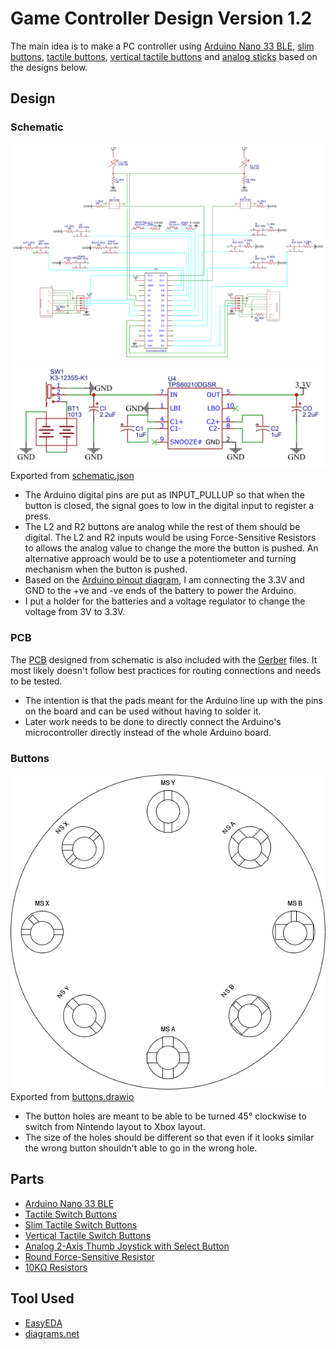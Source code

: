 # Game Controller Design Version 1.2

The main idea is to make a PC controller using [Arduino Nano 33 BLE](https://store-usa.arduino.cc/products/arduino-nano-33-ble), [slim buttons](https://www.adafruit.com/product/1489), [tactile buttons](https://www.adafruit.com/product/367), [vertical tactile buttons](https://www.digikey.com/en/products/detail/omron-electronics-inc-emc-div/B3F-3100/368365) and [analog sticks](https://www.adafruit.com/product/512) based on the designs below.

## Design

### Schematic
![Controller Schematic](schematic-Controller.png) <br>
![Power Schematic](schematic-Power.png) <br>
Exported from [schematic.json](schematic.json)

- The Arduino digital pins are put as INPUT_PULLUP so that when the button is closed, the signal goes to low in the digital input to register a press.
- The L2 and R2 buttons are analog while the rest of them should be digital. The L2 and R2 inputs would be using Force-Sensitive Resistors to allows the analog value to change the more the button is pushed. An alternative approach would be to use a potentiometer and turning mechanism when the button is pushed.
- Based on the [Arduino pinout diagram](../Resources/Arduino%20Nano%2033%20BLE/Pinout-NANOble_latest.pdf), I am connecting the 3.3V and GND to the +ve and -ve ends of the battery to power the Arduino.
- I put a holder for the batteries and a voltage regulator to change the voltage from 3V to 3.3V.


### PCB
The [PCB](pcb.json) designed from schematic is also included with the [Gerber](Gerber) files. It most likely doesn't follow best practices for routing connections and needs to be tested.
- The intention is that the pads meant for the Arduino line up with the pins on the board and can be used without having to solder it.
- Later work needs to be done to directly connect the Arduino's microcontroller directly instead of the whole Arduino board.

### Buttons
![Buttons](../V1.0/buttons.png) <br>
Exported from [buttons.drawio](../V1.0/buttons.drawio)

- The button holes are meant to be able to be turned 45° clockwise to switch from Nintendo layout to Xbox layout.
- The size of the holes should be different so that even if it looks similar the wrong button shouldn't able to go in the wrong hole.

## Parts
- [Arduino Nano 33 BLE](https://store-usa.arduino.cc/products/arduino-nano-33-ble)
- [Tactile Switch Buttons](https://www.adafruit.com/product/367)
- [Slim Tactile Switch Buttons](https://www.adafruit.com/product/1489)
- [Vertical Tactile Switch Buttons](https://www.digikey.com/en/products/detail/omron-electronics-inc-emc-div/B3F-3100/368365)
- [Analog 2-Axis Thumb Joystick with Select Button](https://www.adafruit.com/product/512)
- [Round Force-Sensitive Resistor](https://www.adafruit.com/product/166)
- [10KΩ Resistors](https://www.adafruit.com/product/2784)

## Tool Used
- [EasyEDA](https://easyeda.com/)
- [diagrams.net](https://app.diagrams.net/)
